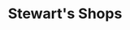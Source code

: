 ---
title: "Stewart's Shops"
url: /latham/stewarts-shops-watervliet-shaker-road/
shop: convenience
---